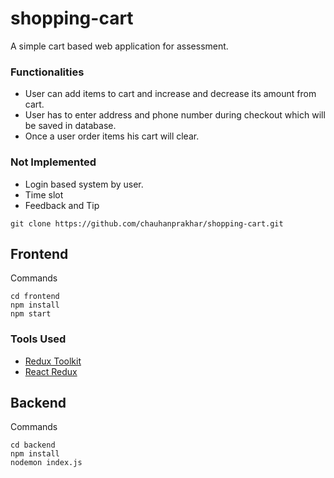 # shopping-cart
A simple cart based web application for assessment.
### Functionalities
- User can add items to cart and increase and decrease its amount from cart.
- User has to enter address and phone number during checkout which will be saved in database.
- Once a user order items his cart will clear.

### Not Implemented
- Login based system by user.
- Time slot
- Feedback and Tip

 ```shell
git clone https://github.com/chauhanprakhar/shopping-cart.git
```
## Frontend
Commands
 ```shell
 cd frontend
 npm install
 npm start
```
### Tools Used
- [ Redux Toolkit](https://redux-toolkit.js.org/)
- [ React Redux](https://react-redux.js.org/)

## Backend
Commands
 ```shell
 cd backend
 npm install
 nodemon index.js
```
